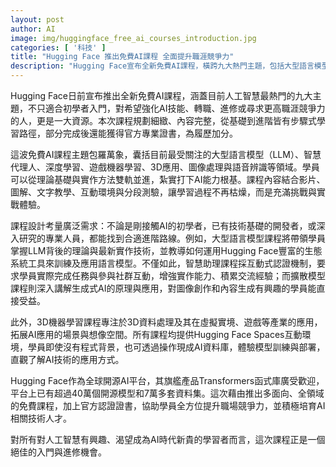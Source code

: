 ```yaml
---
layout: post
author: AI
image: img/huggingface_free_ai_courses_introduction.jpg
categories: [ '科技' ]
title: "Hugging Face 推出免費AI課程 全面提升職涯競爭力"
description: "Hugging Face宣布全新免費AI課程，橫跨九大熱門主題，包括大型語言模型、智慧代理人、深度學習、遊戲機器學習、3D應用、圖像處理及語音辨識等，提供從基礎到進階的學習路徑並附官方專業證書。課程設計結合理論與實作、互動教學與分段測驗，適合AI初學者、進階開發者及專業人才，助力學員強化AI技能、轉職及提升職涯競爭力。"
---
```

Hugging Face日前宣布推出全新免費AI課程，涵蓋目前人工智慧最熱門的九大主題，不只適合初學者入門，對希望強化AI技能、轉職、進修或尋求更高職涯競爭力的人，更是一大資源。本次課程規劃細緻、內容完整，從基礎到進階皆有步驟式學習路徑，部分完成後還能獲得官方專業證書，為履歷加分。

這波免費AI課程主題包羅萬象，囊括目前最受關注的大型語言模型（LLM）、智慧代理人、深度學習、遊戲機器學習、3D應用、圖像處理與語音辨識等領域。學員可以從理論基礎與實作方法雙軌並進，紮實打下AI能力根基。課程內容結合影片、圖解、文字教學、互動環境與分段測驗，讓學習過程不再枯燥，而是充滿挑戰與實戰體驗。

課程設計考量廣泛需求：不論是剛接觸AI的初學者，已有技術基礎的開發者，或深入研究的專業人員，都能找到合適進階路線。例如，大型語言模型課程將帶領學員掌握LLM背後的理論與最新實作技術，並教導如何運用Hugging Face豐富的生態系統工具來訓練及應用語言模型。不僅如此，智慧助理課程採互動式認證機制，要求學員實際完成任務與參與社群互動，增強實作能力、積累交流經驗；而擴散模型課程則深入講解生成式AI的原理與應用，對圖像創作和內容生成有興趣的學員能直接受益。

此外，3D機器學習課程專注於3D資料處理及其在虛擬實境、遊戲等產業的應用，拓展AI應用的場景與想像空間。所有課程均提供Hugging Face Spaces互動環境，學員即使沒有程式背景，也可透過操作現成AI資料庫，體驗模型訓練與部署，直觀了解AI技術的應用方式。

Hugging Face作為全球開源AI平台，其旗艦產品Transformers函式庫廣受歡迎，平台上已有超過40萬個開源模型和7萬多套資料集。這次藉由推出多面向、全領域的免費課程，加上官方認證證書，協助學員全方位提升職場競爭力，並積極培育AI相關技術人才。

對所有對人工智慧有興趣、渴望成為AI時代新貴的學習者而言，這次課程正是一個絕佳的入門與進修機會。